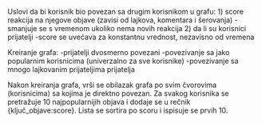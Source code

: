 Uslovi da bi korisnik bio povezan sa drugim korisnikom u grafu:
	1) score reakcija na njegove objave (zavisi od lajkova, komentara i šerovanja)
	 -smanjuje se s vremenom ukoliko nema novih reakcija
	2) da li su korisnici prijatelji
	 -score se uvećava za konstantnu vrednost, nezavisno od vremena
	 
Kreiranje grafa:
	-prijatelji dvosmerno povezani
	-povezivanje sa jako popularnim korisnicima (univerzalno za sve korisnike)
	-povezivanje sa mnogo lajkovanim prijateljima prijatelja
	
Nakon kreiranja grafa, vrši se obilazak grafa po svim čvorovima (korisnicima) sa kojima je direktno povezan.
Za svakog korisnika se pretražuje 10 najpopularnijih objava i dodaje se u rečnik {ključ_objave:score}.
Lista se sortira po scoru i ispisuje se prvih 10.
